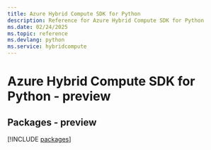 ```yaml
---
title: Azure Hybrid Compute SDK for Python
description: Reference for Azure Hybrid Compute SDK for Python
ms.date: 02/24/2025
ms.topic: reference
ms.devlang: python
ms.service: hybridcompute
---
```

# Azure Hybrid Compute SDK for Python - preview
## Packages - preview
[!INCLUDE [packages](hybrid-compute-index.md)]